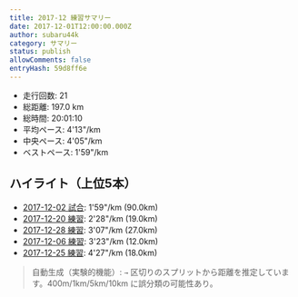 ```yaml
---
title: 2017-12 練習サマリー
date: 2017-12-01T12:00:00.000Z
author: subaru44k
category: サマリー
status: publish
allowComments: false
entryHash: 59d8ff6e
---
```

- 走行回数: 21
- 総距離: 197.0 km
- 総時間: 20:01:10
- 平均ペース: 4'13"/km
- 中央ペース: 4'05"/km
- ベストペース: 1'59"/km

## ハイライト（上位5本）
- [2017-12-02 試合](/2017-12-02-a4ad1556406a51f45a533cabe2fc170a/): 1'59"/km (90.0km)
- [2017-12-20 練習](/2017-12-20-938765947104514b557b3678a1c5226b/): 2'28"/km (19.0km)
- [2017-12-28 練習](/2017-12-28-0e75303a2ae8e5d817149255655bf249/): 3'07"/km (27.0km)
- [2017-12-06 練習](/2017-12-06-f1c39ea5fa5b94bccd96e67c3ac160c5/): 3'23"/km (12.0km)
- [2017-12-25 練習](/2017-12-25-ac1df22283fd984e2782c925b3f0803c/): 4'27"/km (18.0km)

> 自動生成（実験的機能）: `→` 区切りのスプリットから距離を推定しています。400m/1km/5km/10km に誤分類の可能性あり。
